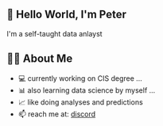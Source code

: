 ## 👋 Hello World, I'm Peter
I'm a self-taught data anlayst
## 👨‍🦱 About Me 
- 💻 currently working on CIS degree ...
- 📊 also learning data science by myself ...
- 📈 like doing analyses and predictions
- 📫 reach me at: [discord](discordapp.com/users/928928548356521995)

<!---
bluenight551/bluenight551 is a ✨ special ✨ repository because its `README.md` (this file) appears on your GitHub profile.
You can click the Preview link to take a look at your changes.
--->
